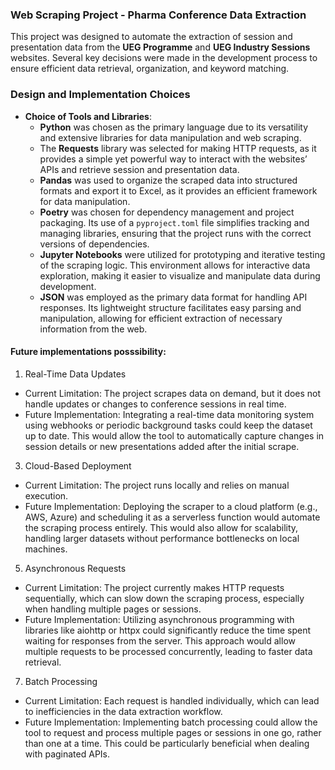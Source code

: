### Web Scraping Project - Pharma Conference Data Extraction

This project was designed to automate the extraction of session and presentation data from the **UEG Programme** and **UEG Industry Sessions** websites. Several key decisions were made in the development process to ensure efficient data retrieval, organization, and keyword matching. 


### Design and Implementation Choices

- **Choice of Tools and Libraries**: 
  - **Python** was chosen as the primary language due to its versatility and extensive libraries for data manipulation and web scraping.
  - The **Requests** library was selected for making HTTP requests, as it provides a simple yet powerful way to interact with the websites’ APIs and retrieve session and presentation data.
  - **Pandas** was used to organize the scraped data into structured formats and export it to Excel, as it provides an efficient framework for data manipulation.
  - **Poetry** was chosen for dependency management and project packaging. Its use of a `pyproject.toml` file simplifies tracking and managing libraries, ensuring that the project runs with the correct versions of dependencies.
  - **Jupyter Notebooks** were utilized for prototyping and iterative testing of the scraping logic. This environment allows for interactive data exploration, making it easier to visualize and manipulate data during development.
  - **JSON** was employed as the primary data format for handling API responses. Its lightweight structure facilitates easy parsing and manipulation, allowing for efficient extraction of necessary information from the web.

 #### Future implementations posssibility:
 
1. Real-Time Data Updates
   
- Current Limitation: The project scrapes data on demand, but it does not handle updates or changes to conference sessions in real time.
- Future Implementation: Integrating a real-time data monitoring system using webhooks or periodic background tasks could keep the dataset up to date. This would allow the tool to automatically capture changes in session details or new presentations added after the initial scrape.

3. Cloud-Based Deployment
- Current Limitation: The project runs locally and relies on manual execution.
- Future Implementation: Deploying the scraper to a cloud platform (e.g., AWS, Azure) and scheduling it as a serverless function would automate the scraping process entirely. This would also allow for scalability, handling larger datasets without performance bottlenecks on local machines.

5. Asynchronous Requests
   
- Current Limitation: The project currently makes HTTP requests sequentially, which can slow down the scraping process, especially when handling multiple pages or sessions.
- Future Implementation: Utilizing asynchronous programming with libraries like aiohttp or httpx could significantly reduce the time spent waiting for responses from the server. This approach would allow multiple requests to be processed concurrently, leading to faster data retrieval.

7. Batch Processing
   
- Current Limitation: Each request is handled individually, which can lead to inefficiencies in the data extraction workflow.
- Future Implementation: Implementing batch processing could allow the tool to request and process multiple pages or sessions in one go, rather than one at a time. This could be particularly beneficial when dealing with paginated APIs.
